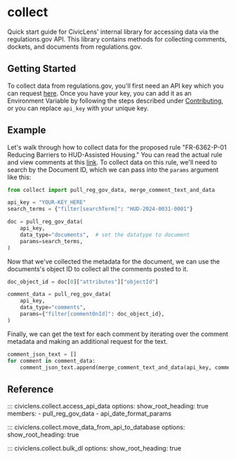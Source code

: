 collect
==============

Quick start guide for CivicLens' internal library for accessing data via the regulations.gov API. This library contains methods for collecting comments, dockets, and documents from regulations.gov.

## Getting Started

To collect data from regulations.gov, you'll first need an API key which you can request [here](https://open.gsa.gov/api/regulationsgov/). Once you have your key, you can add it as an Environment Variable by following the steps described under [Contributing](index.md#contributing), or you can replace `api_key` with your unique key.

## Example

Let's walk through how to collect data for the proposed rule "FR-6362-P-01 Reducing Barriers to HUD-Assisted Housing." You can read the actual rule and view comments at this [link](https://www.regulations.gov/document/HUD-2024-0031-0001). To collect data on this rule, we'll need to search by the Document ID, which we can pass into the `params` argument like this:

```python
from collect import pull_reg_gov_data, merge_comment_text_and_data

api_key = "YOUR-KEY_HERE"
search_terms = {"filter[searchTerm]": "HUD-2024-0031-0001"}

doc = pull_reg_gov_data(
    api_key,
    data_type="documents",  # set the datatype to document
    params=search_terms,
)
```
Now that we've collected the metadata for the document, we can use the documents's object ID to collect all the comments posted to it.

```python
doc_object_id = doc[0]["attributes"]["objectId"]

comment_data = pull_reg_gov_data(
    api_key,
    data_type="comments",
    params={"filter[commentOnId]": doc_object_id},
)
```

Finally, we can get the text for each comment by iterating over the comment metadata and making an additional request for the text.

```python
comment_json_text = []
for comment in comment_data:
    comment_json_text.append(merge_comment_text_and_data(api_key, comment))
```

## Reference

::: civiclens.collect.access_api_data
    options:
        show_root_heading: true
        members:
            - pull_reg_gov_data
            - api_date_format_params

::: civiclens.collect.move_data_from_api_to_database
    options:
        show_root_heading: true

::: civiclens.collect.bulk_dl
    options:
        show_root_heading: true
